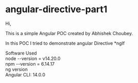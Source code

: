 # angular-directive-part1

Hi, <br/>

This is a simple Angular POC created by Abhishek Choubey.<br/>

In this POC I tried to demonstrate angular Directive *ngIf <br/>

Software Used <br/>
node --version = v14.20.0 <br/>
npm --version = 6.14.17 <br/>
ng version <br/>
Angular CLI: 14.0.0 <br/>



